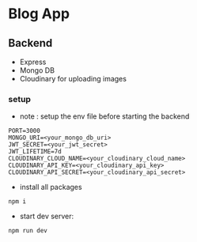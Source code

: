 # Blog App

## Backend

- Express
- Mongo DB
- Cloudinary for uploading images

### setup

- note : setup the env file before starting the backend

```
PORT=3000
MONGO_URI=<your_mongo_db_uri>
JWT_SECRET=<your_jwt_secret>
JWT_LIFETIME=7d
CLOUDINARY_CLOUD_NAME=<your_cloudinary_cloud_name>
CLOUDINARY_API_KEY=<your_cloudinary_api_key>
CLOUDINARY_API_SECRET=<your_cloudinary_api_secret>
```

- install all packages

```
npm i
```

- start dev server:

```
npm run dev
```

